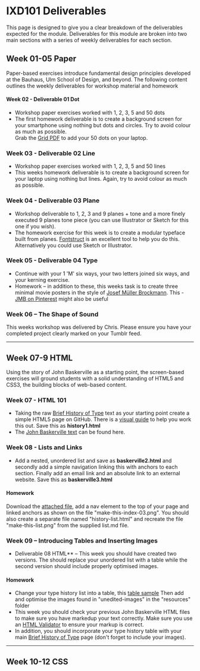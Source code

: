 IXD101 Deliverables
===========================

This page is designed to give you a clear breakdown of the deliverables expected for the module. Deliverables for this module are broken into two main sections with a series of weekly deliverables for each section.



## Week 01-05 Paper
Paper-based exercises introduce fundamental design principles developed at the Bauhaus, Ulm School of Design, and beyond. The following content outlines the weekly deliverables for workshop material and homework

#### Week 02 - Deliverable 01 Dot 
- Workshop paper exercises worked with 1, 2, 3, 5 and 50 dots
- The first homework deliverable is to create a background screen for your smartphone using nothing but dots and circles. Try to avoid colour as much as possible.  
Grab the [Grid PDF](resources/squares.pdf) to add your 50 dots on your laptop.

### Week 03 - Deliverable 02 Line 
- Workshop paper exercises worked with 1, 2, 3, 5 and 50 lines
- This weeks homework deliverable is to create a background screen for your laptop using nothing but lines. Again, try to avoid colour as much as possible.  


### Week 04 - Deliverable 03 Plane  
- Workshop deliverable to 1, 2, 3 and 9 planes + tone and a more finely executed 9 planes tone piece (you can use Illustrator or Sketch for this one if you wish). 
- The homework exercise for this week is to create a modular typeface built from planes. [Fontstruct](http://fontstruct.com) is an excellent tool to help you do this. Alternatively you could use Sketch or Illustrator.

### Week 05 - Deliverable 04 Type 
- Continue with your 1 'M' six ways, your two letters joined six ways, and your kerning exercise. 
- Homework – in addition to these, this weeks task is to create three minimal movie posters in the style of [Josef Müller Brockmann](http://print-process.com/product/?product-id=1052). This - [JMB on Pinterest](https://www.pinterest.com/eleventhirty/jmb/) might also be useful

### Week 06 – The Shape of Sound
This weeks workshop was delivered by Chris. Please ensure you have your completed project clearly marked on your Tumblr feed.

---

## Week 07-9 HTML
Using the story of John Baskerville as a starting point, the screen-based exercises will ground students with a solid understanding of HTML5 and CSS3, the building blocks of web-based content.

### Week 07 - HTML 101 
- Taking the raw [Brief History of Type](resources/brief-history-of-type.txt) text as your starting point create a simple HTML5 page on GitHub. There is a [visual guide](resources/html-01-make-this.png) to help you work this out. Save this as **history1.html**
- The [John Baskerville text](resources/john-baskerville.txt.zip) can be found here.

### Week 08 - Lists and Links
- Add a nested, unordered list and save as **baskerville2.html** and secondly add a simple navigation linking this with anchors to each section. Finally add an email link and an absolute link to an external website. Save this as **baskerville3.html**
  
#### Homework
Download the [attached file](resources/homework2.zip), add a nav element to the top of your page and linked anchors as shown on the file "make-this-index-03.png". You should also create a separate file named "history-list.html" and recreate the file "make-this-list.png" from the supplied list.md file.

### Week 09 – Introducing Tables and Inserting Images
- Deliverable 08 HTML** – This week you should have created two versions. The should replace your unordered list with a table while the second version should include properly optimised images.
 
#### Homework
 - Change your type history list into a table, this [table sample](resources/make-this-table.png) Then add and optimise the images found in "unedited-images" in the "resources" folder
 - This week you should check your previous John Baskerville HTML files to make sure you have markedup your text correctly. Make sure you use an [HTML Validator](https://validator.w3.org) to ensure your markup is correct.
 - In addition, you should incorporate your type history table with your main [Brief History of Type](resources/make-this-index.png) page (don't forget to include your images).
 
 ---

## Week 10-12 CSS
<!-- ### Week 10 – CSS 101
- This week we started to look at CSS and applied some design to our well structured markup. Save this as version 6/7 (or whichever number you’re currently at) and upload it to your GitHub site.
- Make a copy of your last Type History HTML file and apply the CSS styling covered at today’s workshop. You should play around with the colour (color in CSS), type hierarchy and measure (page width) to get a feel for how these work.


### Week 11
- This week we continued our exploration into CSS and looked at web typography in a little more detail introduced a few media queries. Add the Google font – Libre Baskerville – and save this as the next version.
- This week we have an additional exercise. We would like to you take this [Typographic Exercise](resources/week-11-make-this.png) – and, using css, style it as closely as you can to the image in the link.

The fonts used in this exercise are all [Google Fonts](https://fonts.google.com):
- Libre Baskerville
- Open Sans
- Arvo

You can use these or choose your own but please make sure you use serif, san-serif and slab-serif fonts.

[Typographic hierarchy exercise](img/make_this_1.gif)

- **Week 12 – Deliverable 11 HTML** – To finish this section off we would like you to take what you have learnt this semester and redesign -->



